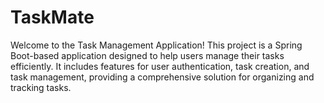 
# TaskMate

Welcome to the Task Management Application! This project is a Spring Boot-based application designed to help users manage their tasks efficiently. It includes features for user authentication, task creation, and task management, providing a comprehensive solution for organizing and tracking tasks.

